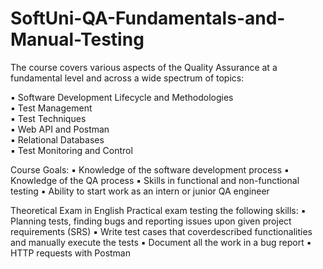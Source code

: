 # SoftUni-QA-Fundamentals-and-Manual-Testing 

The course covers various aspects of the Quality  Assurance at a fundamental level and across a wide  spectrum of topics:

▪ Software Development Lifecycle and Methodologies  
▪ Test Management  
▪ Test Techniques  
▪ Web API and Postman  
▪ Relational Databases  
▪ Test Monitoring and Control

Course Goals: ▪ Knowledge of the software development process
▪ Knowledge of the QA process 
▪ Skills in functional and non-functional testing
▪ Ability to start work as an intern or junior QA engineer

 



 Theoretical Exam in English
 Practical exam testing the following skills: 
 ▪ Planning tests, finding bugs and reporting issues upon given project requirements (SRS)
 ▪ Write test cases that coverdescribed functionalities and manually execute the tests
 ▪ Document all the work in a bug report
 ▪ HTTP requests with Postman


 
